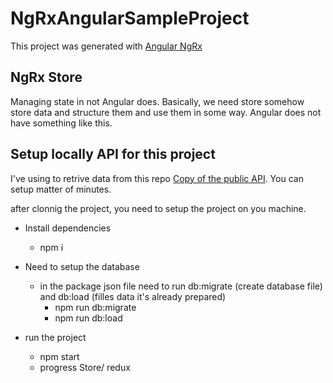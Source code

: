 # NgRxAngularSampleProject

This project was generated with [Angular NgRx](https://ngrx.io/guide/store)

## NgRx Store

Managing state in not Angular does. Basically, we need store somehow store data and structure them and use them in some way. Angular does not have something like this.

## Setup locally API for this project

I've using to retrive data from this repo [Copy of the public API](https://github.com/gothinkster/koa-knex-realworld-example). You can setup matter of minutes.

after clonnig the project, you need to setup the project on you machine.

- Install dependencies

  - npm i

- Need to setup the database

  - in the package json file need to run db:migrate (create database file) and db:load (filles data it's already prepared)
    - npm run db:migrate
    - npm run db:load

- run the project

  - npm start
  - progress Store/ redux
